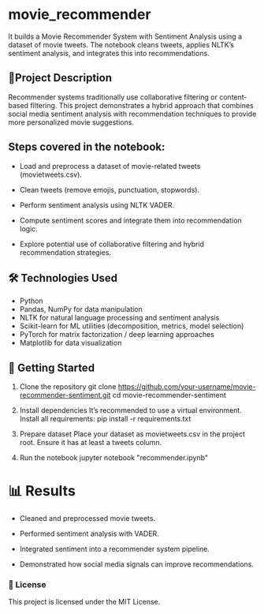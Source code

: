 # movie_recommender
It builds a Movie Recommender System with Sentiment Analysis using a dataset of movie tweets. The notebook cleans tweets, applies NLTK’s sentiment analysis, and integrates this into recommendations.


## 📌Project Description
Recommender systems traditionally use collaborative filtering or content-based filtering. This project demonstrates a hybrid approach that combines social media sentiment analysis with recommendation techniques to provide more personalized movie suggestions.


## Steps covered in the notebook:

- Load and preprocess a dataset of movie-related tweets (movietweets.csv).

- Clean tweets (remove emojis, punctuation, stopwords).

- Perform sentiment analysis using NLTK VADER.

- Compute sentiment scores and integrate them into recommendation logic.

- Explore potential use of collaborative filtering and hybrid recommendation strategies.


## 🛠️ Technologies Used

- Python
- Pandas, NumPy for data manipulation
- NLTK for natural language processing and sentiment analysis
- Scikit-learn for ML utilities (decomposition, metrics, model selection)
- PyTorch for matrix factorization / deep learning approaches
- Matplotlib for data visualization


## 🚀 Getting Started

1. Clone the repository
git clone https://github.com/your-username/movie-recommender-sentiment.git
cd movie-recommender-sentiment

2. Install dependencies
It’s recommended to use a virtual environment. Install all requirements:
pip install -r requirements.txt

3. Prepare dataset
Place your dataset as movietweets.csv in the project root.
Ensure it has at least a tweets column.

4. Run the notebook
jupyter notebook "recommender.ipynb"


# 📊 Results

* Cleaned and preprocessed movie tweets.

* Performed sentiment analysis with VADER.

* Integrated sentiment into a recommender system pipeline.

* Demonstrated how social media signals can improve recommendations.


### 📜 License

This project is licensed under the MIT License.
